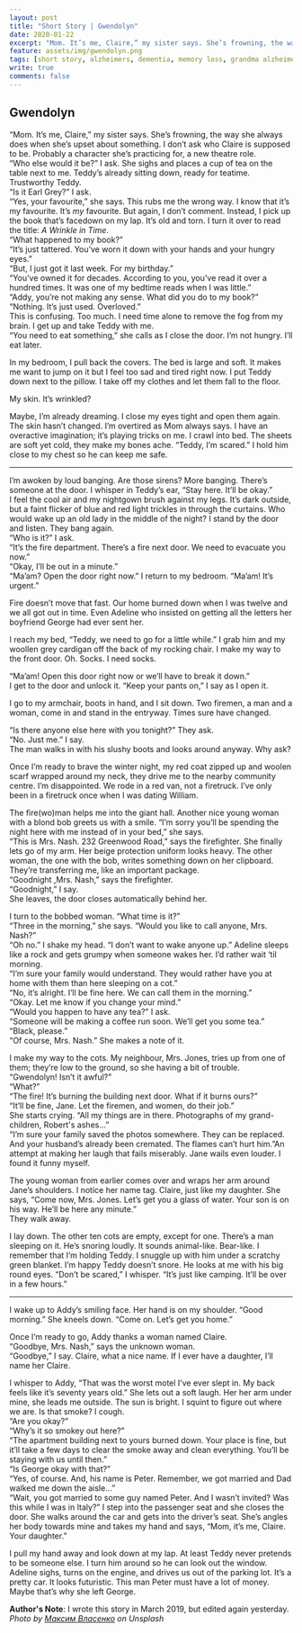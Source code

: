 ```yaml
---
layout: post
title: "Short Story | Gwendolyn"
date: 2020-01-22
excerpt: "Mom. It’s me, Claire,” my sister says. She’s frowning, the way she always does when she’s upset about something."
feature: assets/img/gwendolyn.png
tags: [short story, alzheimers, dementia, memory loss, grandma alzheimers, teddy bear for adults]
write: true
comments: false
---
```

## Gwendolyn

“Mom. It’s me, Claire,” my sister says. She’s frowning, the way she always does when she’s upset about something. I don’t ask who Claire is supposed to be. Probably a character she’s practicing for, a new theatre role.  
“Who else would it be?” I ask. She sighs and places a cup of tea on the table next to me. Teddy’s already sitting down, ready for teatime. Trustworthy Teddy.  
“Is it Earl Grey?” I ask.  
“Yes, your favourite,” she says. This rubs me the wrong way. I know that it’s my favourite. It’s *my* favourite. But again, I don’t comment. Instead, I pick up the book that’s facedown on my lap. It’s old and torn. I turn it over to read the title: *A Wrinkle in Time*.  
“What happened to my book?”  
“It’s just tattered. You’ve worn it down with your hands and your hungry eyes.”  
“But, I just got it last week. For my birthday.”  
“You’ve owned it for decades. According to you, you’ve read it over a hundred times. It was one of my bedtime reads when I was little.”  
“Addy, you’re not making any sense. What did you do to my book?”  
“Nothing. It’s just used. Overloved.”  
This is confusing. Too much. I need time alone to remove the fog from my brain. I get up and take Teddy with me.  
“You need to eat something,” she calls as I close the door. I’m not hungry. I’ll eat later.  


In my bedroom, I pull back the covers. The bed is large and soft. It makes me want to jump on it but I feel too sad and tired right now. I put Teddy down next to the pillow. I take off my clothes and let them fall to the floor.  

My skin. It’s wrinkled?   

Maybe, I’m already dreaming. I close my eyes tight and open them again. The skin hasn’t changed. I’m overtired as Mom always says. I have an overactive imagination; it’s playing tricks on me. I crawl into bed. The sheets are soft yet cold, they make my bones ache. “Teddy, I’m scared.” I hold him close to my chest so he can keep me safe.  

***

I’m awoken by loud banging. Are those sirens? More banging. There’s someone at the door. I whisper in Teddy’s ear, “Stay here. It’ll be okay.”  
I feel the cool air and my nightgown brush against my legs. It’s dark outside, but a faint flicker of blue and red light trickles in through the curtains. Who would wake up an old lady in the middle of the night? I stand by the door and listen. They bang again.  
“Who is it?” I ask.  
“It’s the fire department. There’s a fire next door. We need to evacuate you now.”  
“Okay, I’ll be out in a minute.”  
“Ma’am? Open the door right now.” I return to my bedroom. “Ma’am! It’s urgent.”  

Fire doesn’t move that fast. Our home burned down when I was twelve and we all got out in time. Even Adeline who insisted on getting all the letters her boyfriend George had ever sent her.  

I reach my bed, “Teddy, we need to go for a little while.” I grab him and my woollen grey cardigan off the back of my rocking chair. I make my way to the front door. Oh. Socks. I need socks.  

“Ma’am! Open this door right now or we’ll have to break it down.”  
I get to the door and unlock it. “Keep your pants on,” I say as I open it.  

I go to my armchair, boots in hand, and I sit down. Two firemen, a man and a woman, come in and stand in the entryway. Times sure have changed.  

“Is there anyone else here with you tonight?” They ask.  
“No. Just me.” I say.  
The man walks in with his slushy boots and looks around anyway. Why ask?  

Once I’m ready to brave the winter night, my red coat zipped up and woolen scarf wrapped around my neck, they drive me to the nearby community centre. I’m disappointed. We rode in a red van, not a firetruck. I’ve only been in a firetruck once when I was dating William.  

The fire(wo)man helps me into the giant hall. Another nice young woman with a blond bob greets us with a smile. “I’m sorry you’ll be spending the night here with me instead of in your bed,” she says.  
“This is Mrs. Nash. 232 Greenwood Road,” says the firefighter. She finally lets go of my arm. Her beige protection uniform looks heavy. The other woman, the one with the bob, writes something down on her clipboard. They’re transferring me, like an important package.  
“Goodnight ,Mrs. Nash,” says the firefighter.  
“Goodnight,” I say.  
She leaves, the door closes automatically behind her.  

I turn to the bobbed woman. “What time is it?”  
“Three in the morning,” she says. “Would you like to call anyone, Mrs. Nash?”  
“Oh no.” I shake my head. “I don’t want to wake anyone up.” Adeline sleeps like a rock and gets grumpy when someone wakes her. I’d rather wait ‘til morning.  
“I’m sure your family would understand. They would rather have you at home with them than here sleeping on a cot.”  
“No, it’s alright. I’ll be fine here. We can call them in the morning.”  
“Okay. Let me know if you change your mind.”  
“Would you happen to have any tea?” I ask.  
“Someone will be making a coffee run soon. We’ll get you some tea.”  
“Black, please.”  
“Of course, Mrs. Nash.” She makes a note of it.  

I make my way to the cots. My neighbour, Mrs. Jones, tries up from one of them; they’re low to the ground, so she having a bit of trouble.  
“Gwendolyn! Isn’t it awful?”  
“What?”   
“The fire! It’s burning the building next door. What if it burns ours?”  
“It’ll be fine, Jane. Let the firemen, and women, do their job.”  
She starts crying. “All my things are in there. Photographs of my grand-children, Robert's ashes...”  
“I’m sure your family saved the photos somewhere. They can be replaced. And your husband’s already been cremated. The flames can’t hurt him.”An attempt at making her laugh that fails miserably. Jane wails even louder. I found it funny myself.  

The young woman from earlier comes over and wraps her arm around Jane’s shoulders. I notice her name tag. Claire, just like my daughter. She says, “Come now, Mrs. Jones. Let’s get you a glass of water. Your son is on his way. He’ll be here any minute.”  
They walk away.  

I lay down. The other ten cots are empty, except for one. There’s a man sleeping on it. He’s snoring loudly. It sounds animal-like. Bear-like. I remember that I’m holding Teddy. I snuggle up with him under a scratchy green blanket. I’m happy Teddy doesn’t snore. He looks at me with his big round eyes. “Don’t be scared,” I whisper. “It’s just like camping. It’ll be over in a few hours.”  

***

I wake up to Addy’s smiling face. Her hand is on my shoulder. “Good morning.” She kneels down. “Come on. Let’s get you home.”  

Once I’m ready to go, Addy thanks a woman named Claire.  
“Goodbye, Mrs. Nash,” says the unknown woman.  
“Goodbye,” I say. Claire, what a nice name. If I ever have a daughter, I’ll name her Claire.  

I whisper to Addy, “That was the worst motel I’ve ever slept in. My back feels like it’s seventy years old.” She lets out a soft laugh. Her her arm under mine, she leads me outside. The sun is bright. I squint to figure out where we are. Is that smoke? I cough.  
“Are you okay?”  
“Why’s it so smokey out here?”  
“The apartment building next to yours burned down. Your place is fine, but it’ll take a few days to clear the smoke away and clean everything. You’ll be staying with us until then.”  
“Is George okay with that?”  
“Yes, of course. And, his name is Peter. Remember, we got married and Dad walked me down the aisle...”  
“Wait, you got married to some guy named Peter. And I wasn’t invited? Was this while I was in Italy?” I step into the passenger seat and she closes the door. She walks around the car and gets into the driver’s seat. She’s angles her body towards mine and takes my hand and says, “Mom, it’s me, Claire. Your daughter.”  

I pull my hand away and look down at my lap. At least Teddy never pretends to be someone else. I turn him around so he can look out the window. Adeline sighs, turns on the engine, and drives us out of the parking lot. It’s a pretty car. It looks futuristic. This man Peter must have a lot of money. Maybe that’s why she left George.  


**Author's Note**: I wrote this story in March 2019, but edited again yesterday.  
*Photo by <a target="_blank" href="https://unsplash.com/@maksymvlasenko">Максим Власенко</a> on Unsplash*
